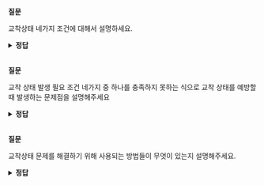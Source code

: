 **질문**
<!-- 무조건 공백 -->
교착상태 네가지 조건에 대해서 설명하세요.
<!-- 무조건 공백 -->
<details>
<summary><b>정답</b></summary>
<!-- summary 아래 한칸 공백 두어야함 -->
<!-- 무조건 한칸 공백 아래에 두고 정답 입력 -->

교착 상태(deadlock)가 발생할 조건에는 네 가지가 있습니다. 바로 상호 배제, 점유와 대기, 비선점, 원형 대기입니다. 즉, 아래 조건 중 하나라도 만족하지 않는다면 교착 상태가 발생하지 않지만, 아래 조건이 모두 만족될 때 교착 상태가 발생할 가능성이 생긴다고 보면 됩니다.

- 상호배제 (mutual exclusion) : 한 프로세스가 사용하는 자원을 다른 프로세스가 사용할 수 없을 때, 상호 배제(mutual exclusion) 상황에서 교착 상태가 발생할 수 있습니다.
- 점유와 대기 (hold and wait) : 자원을 할당받은 상태에서 다른 자원을 할당받기를 기다린다면 교착 상태가 발생할 수 있습니다.
- 비선점 (nonpreemptive) : 어떤 프로세스도 다른 프로세스의 자원을 강제로 빼앗지 못했기 때문에 교착 상태가 발생했다고 볼 수 있습니다.
- 원형 대기 (circular wait) : 프로세스들이 원의 형태로 자원을 대기하는 것

프로세스들에 자원을 할당할 때 상호 배제, 점유와 대기, 비선점, 원형 대기 중 하나의 조건이라도 만족시키지 않게 할당하면 교착 상태는 발생하지 않습니다.
</details>

<br>

**질문**
<!-- 무조건 공백 -->
교착 상태 발생 필요 조건 네가지 중 하나를 충족하지 못하는 식으로 교착 상태를 예방할 때 발생하는 문제점을 설명해주세요
<!-- 무조건 공백 -->
<details>
<summary><b>정답</b></summary>
<!-- summary 아래 한칸 공백 두어야함 -->
<!-- 무조건 한칸 공백 아래에 두고 정답 입력 -->
  
1. 상호 배제
모든 자원을 공유 가능하게 만드는 것과 같으므로 이는 현실적으로 모든 자원의 상호 배제를 없애기는 어렵기 때문에 현실적으로 불가능에 가까움

2. 점유와 대기
당장 자원이 필요해도 기다릴 수밖에 없는 프로세스와 사용되지 않으면서 오랫동안 할당되는 자원을 다수 양산하기 때문에 자원의 활용률이 낮아짐

3. 비선점 조건
프린터와 같이 한 번에 하나의 프로세스만 이용가능한 자원의 경우 비선점 조건을 없애는 식으로 사용이 불가능함
따라서 범용성이 떨어지는 방안임

4. 원형 대기 조건
모든 컴퓨터 시스템 내에 존재하는 수많은 자원에 번호를 붙이는 일은 그리 간단한 작업이 아니거니와 각 자원에 어떤 번호를 붙이는지에 따라 특정 자원의 활용율이 떨어질 수 있음
</details>

<br>

**질문**
<!-- 무조건 공백 -->
교착상태 문제를 해결하기 위해 사용되는 방법들이 무엇이 있는지 설명해주세요.
<!-- 무조건 공백 -->
<details>
<summary><b>정답</b></summary>
<!-- summary 아래 한칸 공백 두어야함 -->
<!-- 무조건 한칸 공백 아래에 두고 정답 입력 -->
  
교착상태를 해결할 수 있는 방법은 예방, 회피, 검출 후 회복, 무시가 있습니다.

예방은 교착상태가 발생하기 위한 4가지 조건인 상호배제, 점유대기, 비선점, 원형 대기 조건이 존재하는데, 이 중에 하나라도 만족하지 않도록하여 교착상태가 발생하지 않도록 합니다.  

회피는 자원을 할당할 때, 교착상태가 발생 가능한 상황으로 진행하지 않도록 고려하는 방법입니다.  

검출 후 회복은 교착상태가 발견되면 교착상태에 포함되어 있는 모든 프로세스들을 중지시키거나 교착상태가 없어질 때까지 교착상태에 포함되어 있는 프로세스들을 하나씩 종료시키는 방법 등으로 회복하는 방법입니다.  

무시는 교착 상태가 정말 드물게 발생하는 경우 교착 상태를 해결하기위한 과정이 성능 저하가 심하다면 무시하는 방법입니다.
</details>